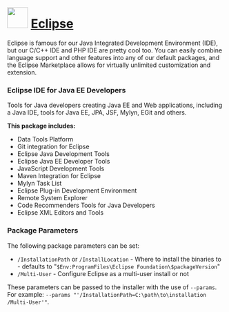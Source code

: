 # <img src="https://cdn.rawgit.com/Thilas/chocolatey-packages/8e49b572ba0d78626a9cff9c09d932d76274795b/eclipse/icon.png" width="48" height="48"/> [Eclipse](https://chocolatey.org/packages/eclipse)

Eclipse is famous for our Java Integrated Development Environment (IDE), but our C/C++ IDE and PHP IDE are pretty cool too. You can easily combine language support and other features into any of our default packages, and the Eclipse Marketplace allows for virtually unlimited customization and extension.

### Eclipse IDE for Java EE Developers
Tools for Java developers creating Java EE and Web applications, including a Java IDE, tools for Java EE, JPA, JSF, Mylyn, EGit and others.

**This package includes:**

* Data Tools Platform
* Git integration for Eclipse
* Eclipse Java Development Tools
* Eclipse Java EE Developer Tools
* JavaScript Development Tools
* Maven Integration for Eclipse
* Mylyn Task List
* Eclipse Plug-in Development Environment
* Remote System Explorer
* Code Recommenders Tools for Java Developers
* Eclipse XML Editors and Tools

### Package Parameters
The following package parameters can be set:

* `/InstallationPath` or `/InstallLocation` - Where to install the binaries to - defaults to "`$Env:ProgramFiles\Eclipse Foundation\$packageVersion`"
* `/Multi-User` - Configure Eclipse as a multi-user install or not

These parameters can be passed to the installer with the use of `--params`.
For example: `--params "'/InstallationPath=C:\path\to\installation /Multi-User'"`.
